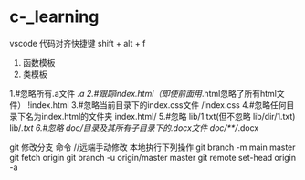 # c-_learning



vscode 代码对齐快捷键  shift + alt + f
1. 函数模板
2. 类模板

1.#忽略所有.a文件
*.a
2.#跟踪index.html（即使前面用*.html忽略了所有html文件）
!index.html
3.#忽略当前目录下的index.css文件
/index.css
4.#忽略任何目录下名为index.html的文件夹
index.html/
5.#忽略 lib/1.txt(但不忽略 lib/dir/1.txt)
lib/*.txt
6.#忽略 doc/目录及其所有子目录下的.docx文件
doc/**/*.docx

git 修改分支 命令
//远端手动修改 本地执行下列操作
git branch -m main master
git fetch origin
git branch -u origin/master master
git remote set-head origin -a
